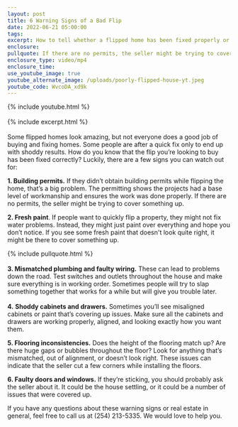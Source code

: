 ```yaml
---
layout: post
title: 6 Warning Signs of a Bad Flip
date: 2022-06-21 05:00:00
tags:
excerpt: How to tell whether a flipped home has been fixed properly or not.
enclosure:
pullquote: If there are no permits, the seller might be trying to cover something up.
enclosure_type: video/mp4
enclosure_time:
use_youtube_image: true
youtube_alternate_image: /uploads/poorly-flipped-house-yt.jpeg
youtube_code: WvcoDA_xd9k
---
```

{% include youtube.html %}<br><br>{% include excerpt.html %}<br><br>Some flipped homes look amazing, but not everyone does a good job of buying and fixing homes. Some people are after a quick fix only to end up with shoddy results. How do you know that the flip you’re looking to buy has been fixed correctly? Luckily, there are a few signs you can watch out for:

**1\. Building permits.** If they didn’t obtain building permits while flipping the home, that’s a big problem. The permitting shows the projects had a base level of workmanship and ensures the work was done properly. If there are no permits, the seller might be trying to cover something up.

**2\. Fresh paint**. If people want to quickly flip a property, they might not fix water problems. Instead, they might just paint over everything and hope you don’t notice. If you see some fresh paint that doesn't look quite right, it might be there to cover something up.

{% include pullquote.html %}<br><br>**3\. Mismatched plumbing and faulty wiring.** These can lead to problems down the road. Test switches and outlets throughout the house and make sure everything is in working order. Sometimes people will try to slap something together that works for a while but will give you trouble later.<br><br>**4\.**&nbsp;**Shoddy cabinets and drawers.** Sometimes you’ll see misaligned cabinets or paint that’s covering up issues. Make sure all the cabinets and drawers are working properly, aligned, and looking exactly how you want them.

**5\. Flooring inconsistencies.** Does the height of the flooring match up? Are there huge gaps or bubbles throughout the floor? Look for anything that’s mismatched, out of alignment, or doesn’t look right. These issues can indicate that the seller cut a few corners while installing the floors.

**6\. Faulty doors and windows.** If they’re sticking, you should probably ask the seller about it. It could be the house settling, or it could be a number of issues that were covered up.

If you have any questions about these warning signs or real estate in general, feel free to call us at (254) 213-5335. We would love to help you.

